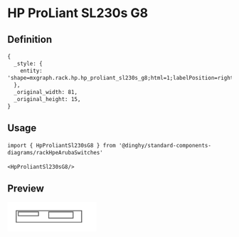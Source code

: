# HP ProLiant SL230s G8

## Definition

```
{
  _style: { 
    entity: 'shape=mxgraph.rack.hp.hp_proliant_sl230s_g8;html=1;labelPosition=right;align=left;spacingLeft=15;dashed=0;shadow=0;fillColor=#ffffff;',
  },
  _original_width: 81,
  _original_height: 15,
}
```

## Usage

```
import { HpProliantSl230sG8 } from '@dinghy/standard-components-diagrams/rackHpeArubaSwitches'

<HpProliantSl230sG8/>
```

## Preview

<img src="./hp-proliant-sl230s-g8.png" width="200"/>
